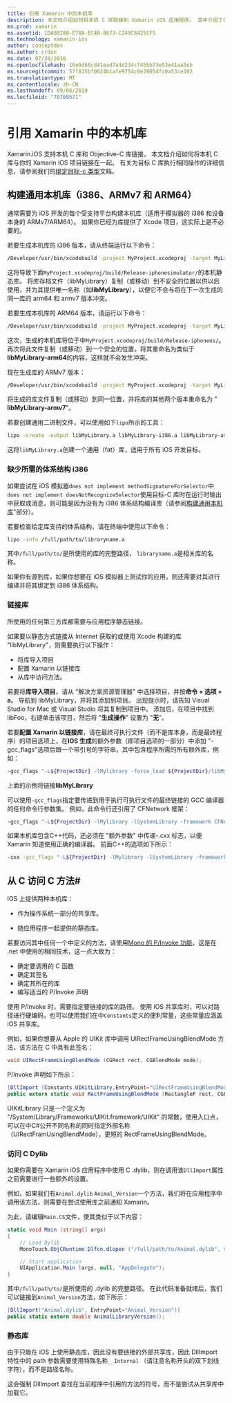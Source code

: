 ```yaml
---
title: 引用 Xamarin 中的本机库
description: 本文档介绍如何将本机 C 库链接到 Xamarin iOS 应用程序。 其中介绍了如何生成通用本机库和访问 C 方法C#。
ms.prod: xamarin
ms.assetid: 1DA80280-E78A-EC4B-8673-C249C8425CF5
ms.technology: xamarin-ios
author: conceptdev
ms.author: crdun
ms.date: 07/28/2016
ms.openlocfilehash: 16e6d66cd41ead7a4d234cf45bb73e53e41aa5eb
ms.sourcegitcommit: 57f815bf0024b1afe9754c0e28054fc0a53ce302
ms.translationtype: MT
ms.contentlocale: zh-CN
ms.lasthandoff: 09/06/2019
ms.locfileid: "70769571"
---
```

# <a name="referencing-native-libraries-in-xamarinios"></a>引用 Xamarin 中的本机库

Xamarin.iOS 支持本机 C 库和 Objective-C 库链接。 本文档介绍如何将本机 C 库与你的 Xamarin iOS 项目链接在一起。 有关为目标 C 库执行相同操作的详细信息，请参阅我们的[绑定目标-c 类型](~/ios/platform/binding-objective-c/index.md)文档。

<a name="building_native" />

## <a name="building-universal-native-libraries-i386-armv7-and-arm64"></a>构建通用本机库（i386、ARMv7 和 ARM64）

通常需要为 iOS 开发的每个受支持平台构建本机库（适用于模拟器的 i386 和设备本身的 ARMv7/ARM64）。 如果你已经为库提供了 Xcode 项目，这实际上是不必要的。

若要生成本机库的 i386 版本，请从终端运行以下命令：

```bash
/Developer/usr/bin/xcodebuild -project MyProject.xcodeproj -target MyLibrary -sdk iphonesimulator -arch i386 -configuration Release clean build
```

这将导致下面`MyProject.xcodeproj/build/Release-iphonesimulator/`的本机静态库。 将库存档文件（libMyLibrary）复制（或移动）到不安全的位置以供以后使用，并为其提供唯一名称（如**libMyLibrary**），以便它不会与将在下一次生成的同一库的 arm64 和 armv7 版本冲突。

若要生成本机库的 ARM64 版本，请运行以下命令：

```bash
/Developer/usr/bin/xcodebuild -project MyProject.xcodeproj -target MyLibrary -sdk iphoneos -arch arm64 -configuration Release clean build
```

这次，生成的本机库将位于中`MyProject.xcodeproj/build/Release-iphoneos/`。 再次将此文件复制（或移动）到一个安全的位置，将其重命名为类似于**libMyLibrary-arm64**的内容，这样就不会发生冲突。

现在生成库的 ARMv7 版本：

```bash
/Developer/usr/bin/xcodebuild -project MyProject.xcodeproj -target MyLibrary -sdk iphoneos -arch armv7 -configuration Release clean build
```

将生成的库文件复制（或移动）到同一位置，并将库的其他两个版本重命名为 " **libMyLibrary-armv7**"。

若要创建通用二进制文件，可以使用如下`lipo`所示的工具：

```bash
lipo -create -output libMyLibrary.a libMyLibrary-i386.a libMyLibrary-arm64.a libMyLibrary-armv7.a
```

这将`libMyLibrary.a`创建一个通用（fat）库，适用于所有 iOS 开发目标。

### <a name="missing-required-architecture-i386"></a>缺少所需的体系结构 i386

如果尝试在 iOS 模拟器`does not implement methodSignatureForSelector`中`does not implement doesNotRecognizeSelector`使用目标-C 库时在运行时输出中获取或消息，则可能是因为没有为 i386 体系结构编译库（请参阅[构建通用本机库](#building_native)"部分）。

若要检查给定库支持的体系结构，请在终端中使用以下命令：

```bash
lipo -info /full/path/to/libraryname.a
```

其中`/full/path/to/`是所使用的库的完整路径， `libraryname.a`是相关库的名称。

如果你有源到库，如果你想要在 iOS 模拟器上测试你的应用，则还需要对其进行编译并将其绑定到 i386 体系结构。

### <a name="linking-your-library"></a>链接库

所使用的任何第三方库都需要与应用程序静态链接。 

如果要以静态方式链接从 Internet 获取的或使用 Xcode 构建的库 "libMyLibrary"，则需要执行以下操作：

- 将库导入项目
- 配置 Xamarin 以链接库
- 从库中访问方法。

若要将**库导入项目**，请从 "解决方案资源管理器" 中选择项目，并按**命令 + 选项 + a**。 导航到 libMyLibrary，并将其添加到项目。 出现提示时，请告知 Visual Studio for Mac 或 Visual Studio 将其复制到项目中。 添加后，在项目中找到 libFoo，右键单击该项目，然后将 "**生成操作**" 设置为 "**无**"。

若要**配置 Xamarin 以链接库**，请在最终可执行文件（而不是库本身，而是最终程序）的项目选项上，在**IOS 生成**的额外参数（即项目选项的一部分）中添加 "-gcc_flags"选项后跟一个带引号的字符串，其中包含程序所需的所有额外库，例如：

```bash
-gcc_flags "-L${ProjectDir} -lMylibrary -force_load ${ProjectDir}/libMyLibrary.a"
```

上面的示例将链接**libMyLibrary**

可以使用`-gcc_flags`指定要传递到用于执行可执行文件的最终链接的 GCC 编译器的任何命令行参数集。 例如，此命令行还引用了 CFNetwork 框架：

```bash
-gcc_flags "-L${ProjectDir} -lMylibrary -lSystemLibrary -framework CFNetwork -force_load ${ProjectDir}/libMyLibrary.a"
```

如果本机库包含C++代码，还必须在 "额外参数" 中传递-.cxx 标志，以便 Xamarin 知道使用正确的编译器。 前面C++的选项如下所示：

```bash
-cxx -gcc_flags "-L${ProjectDir} -lMylibrary -lSystemLibrary -framework CFNetwork -force_load ${ProjectDir}/libMyLibrary.a"
```

<a name="Accessing_C_Methods_from_C#" />

## <a name="accessing-c-methods-from-c35"></a>从 C 访问 C 方法&#35;

IOS 上提供两种本机库：

- 作为操作系统一部分的共享库。

- 随应用程序一起提供的静态库。

若要访问其中任何一个中定义的方法，请使用[Mono 的 P/Invoke 功能](https://www.mono-project.com/docs/advanced/pinvoke/)，这是在 .net 中使用的相同技术，这一点大致为：

- 确定要调用的 C 函数
- 确定其签名
- 确定其所在的库
- 编写适当的 P/Invoke 声明

使用 P/Invoke 时，需要指定要链接的库的路径。 使用 iOS 共享库时，可以对路径进行硬编码，也可以使用我们在中`Constants`定义的便利常量，这些常量应涵盖 iOS 共享库。

例如，如果你想要从 Apple 的 UIKit 库中调用 UIRectFrameUsingBlendMode 方法，该方法在 C 中具有此签名：

```csharp
void UIRectFrameUsingBlendMode (CGRect rect, CGBlendMode mode);
```

P/Invoke 声明如下所示：

```csharp
[DllImport (Constants.UIKitLibrary,EntryPoint="UIRectFrameUsingBlendMode")]
public extern static void RectFrameUsingBlendMode (RectangleF rect, CGBlendMode blendMode);
```

UIKitLibrary 只是一个定义为 "/System/Library/Frameworks/UIKit.framework/UIKit" 的常数，使用入口点，可以在中C#公开不同名称的同时指定外部名称（UIRectFramUsingBlendMode），更短的 RectFrameUsingBlendMode。

<a name="Accessing_C_Dylibs" />

### <a name="accessing-c-dylibs"></a>访问 C Dylib

如果你需要在 Xamarin iOS 应用程序中使用 C .dylib，则在调用该`DllImport`属性之前需要进行一些额外的设置。

例如，如果我们有`Animal.dylib` `Animal_Version`一个方法，我们将在应用程序中调用该方法，则需要在尝试使用库之前通知 Xamarin。

为此，请编辑`Main.CS`文件，使其类似于以下内容：

```csharp
static void Main (string[] args)
{
    // Load Dylib
    MonoTouch.ObjCRuntime.Dlfcn.dlopen ("/full/path/to/Animal.dylib", 0);

    // Start application
    UIApplication.Main (args, null, "AppDelegate");
}
```

其中`/full/path/to/`是所使用的 .dylib 的完整路径。 在此代码准备就绪后，我们可以链接到`Animal_Version`方法，如下所示：

```csharp
[DllImport("Animal.dylib", EntryPoint="Animal_Version")]
public static extern double AnimalLibraryVersion();
```

<a name="Static_Libraries" />

### <a name="static-libraries"></a>静态库

由于只能在 iOS 上使用静态库，因此没有要链接的外部共享库，因此 DllImport 特性中的 path 参数需要使用特殊名称`__Internal` （请注意名称开头的双下划线字符），而不是路径名称。

这会强制 DllImport 查找在当前程序中引用的方法的符号，而不是尝试从共享库中加载它。
